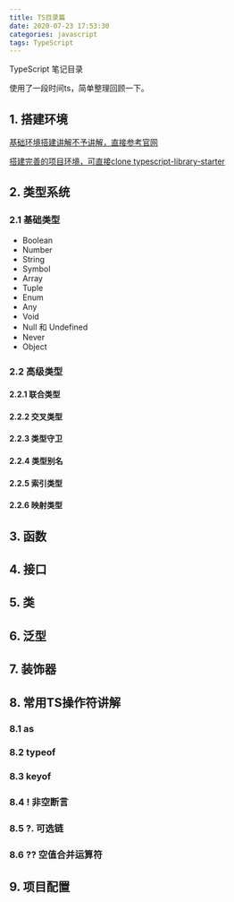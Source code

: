 ```yaml
---
title: TS目录篇
date: 2020-07-23 17:53:30
categories: javascript
tags: TypeScript
---
```


TypeScript 笔记目录

<!-- more -->

使用了一段时间ts，简单整理回顾一下。

## 1. 搭建环境
[基础环境搭建讲解不予讲解，直接参考官网](https://www.tslang.cn/docs/handbook/typescript-in-5-minutes.html)

[搭建完善的项目环境，可直接clone typescript-library-starter](https://github.com/donglegend/typescript-library-starter)

## 2. 类型系统
### 2.1 基础类型
- Boolean 
- Number 
- String 
- Symbol
- Array 
- Tuple 
- Enum 
- Any 
- Void  
- Null 和 Undefined 
- Never 
- Object

### 2.2 高级类型
#### 2.2.1 联合类型
#### 2.2.2 交叉类型
#### 2.2.3 类型守卫
#### 2.2.4 类型别名
#### 2.2.5 索引类型
#### 2.2.6 映射类型

## 3. 函数
## 4. 接口
## 5. 类
## 6. 泛型
## 7. 装饰器

## 8. 常用TS操作符讲解
### 8.1 as
### 8.2 typeof
### 8.3 keyof
### 8.4 ! 非空断言
### 8.5 ?. 可选链
### 8.6 ?? 空值合并运算符

## 9. 项目配置